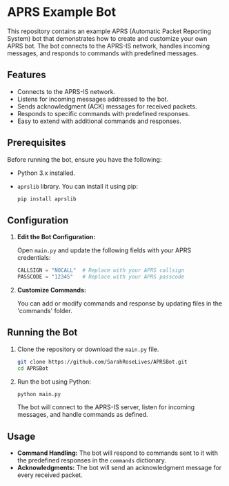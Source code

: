 # APRS Example Bot

This repository contains an example APRS (Automatic Packet Reporting System) bot that demonstrates how to create and customize your own APRS bot. The bot connects to the APRS-IS network, handles incoming messages, and responds to commands with predefined messages. 

## Features

- Connects to the APRS-IS network.
- Listens for incoming messages addressed to the bot.
- Sends acknowledgment (ACK) messages for received packets.
- Responds to specific commands with predefined responses.
- Easy to extend with additional commands and responses.

## Prerequisites

Before running the bot, ensure you have the following:

- Python 3.x installed.
- `aprslib` library. You can install it using pip:

  ```bash
  pip install aprslib
  ```

## Configuration

1. **Edit the Bot Configuration:**

   Open `main.py` and update the following fields with your APRS credentials:

   ```python
   CALLSIGN = "NOCALL"  # Replace with your APRS callsign
   PASSCODE = "12345"   # Replace with your APRS passcode
   ```

2. **Customize Commands:**

   You can add or modify commands and response by updating files in the 'commands' folder.



## Running the Bot

1. Clone the repository or download the `main.py` file.

   ```bash
   git clone https://github.com/SarahRoseLives/APRSBot.git
   cd APRSBot
   ```

2. Run the bot using Python:

   ```bash
   python main.py
   ```

   The bot will connect to the APRS-IS server, listen for incoming messages, and handle commands as defined.

## Usage

- **Command Handling:** The bot will respond to commands sent to it with the predefined responses in the `commands` dictionary.
- **Acknowledgments:** The bot will send an acknowledgment message for every received packet.

